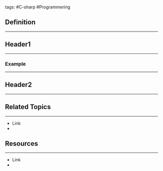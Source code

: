 tags: #C-sharp #Programmering

## Definition 
---

## Header1
---

### Example
---



## Header2
---



## Related Topics
---
- Link
- 

## Resources
---
- Link
- 